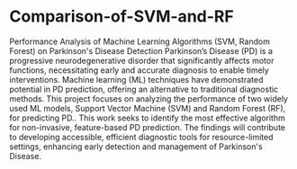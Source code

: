 # Comparison-of-SVM-and-RF
Performance Analysis of Machine Learning Algorithms (SVM, Random Forest) on Parkinson's Disease Detection
Parkinson’s Disease (PD) is a progressive neurodegenerative disorder that significantly affects motor functions, necessitating early and accurate diagnosis to enable timely interventions. Machine learning (ML) techniques have demonstrated potential in PD prediction, offering an alternative to traditional diagnostic methods. This project focuses on analyzing the performance of two widely used ML models, Support Vector Machine (SVM) and Random Forest (RF), for predicting PD.. This work seeks to identify the most effective algorithm for non-invasive, feature-based PD prediction. The findings will contribute to developing accessible, efficient diagnostic tools for resource-limited settings, enhancing early detection and management of Parkinson's Disease.
